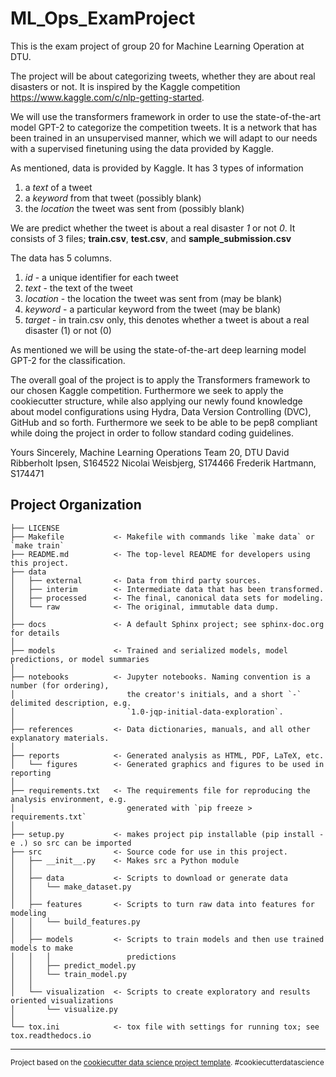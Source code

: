 ML_Ops_ExamProject
==============================

This is the exam project of group 20 for Machine Learning Operation at DTU.

The project will be about categorizing tweets, whether they are about real disasters or not.
It is inspired by the Kaggle competition https://www.kaggle.com/c/nlp-getting-started.

We will use the transformers framework in order to use the state-of-the-art model GPT-2 to categorize
the competition tweets. It is a network that has been trained in an unsupervised manner,
which we will adapt to our needs with a supervised finetuning using the data provided by Kaggle.

As mentioned, data is provided by Kaggle. It has 3 types of information

1) a *text* of a tweet
2) a *keyword* from that tweet (possibly blank)
3) the *location* the tweet was sent from (possibly blank)

We are predict whether the tweet is about a real disaster *1* or not *0*.
It consists of 3 files; **train.csv**, **test.csv**, and **sample_submission.csv**

The data has 5 columns.
1) *id* - a unique identifier for each tweet
2) *text* - the text of the tweet
3) *location* - the location the tweet was sent from (may be blank)
4) *keyword* - a particular keyword from the tweet (may be blank)
5) *target* - in train.csv only, this denotes whether a tweet is about a real disaster (1) or not (0)

As mentioned we will be using the state-of-the-art deep learning model GPT-2 for the classification.

The overall goal of the project is to apply the Transformers framework to our chosen
Kaggle competition. Furthermore we seek to apply the cookiecutter structure, while also applying
our newly found knowledge about model configurations using Hydra, Data Version Controlling (DVC),
GitHub and so forth.
Furthermore we seek to be able to be pep8 compliant while doing the project in order to follow
standard coding guidelines.

Yours Sincerely,
Machine Learning Operations Team 20, DTU
David Ribberholt Ipsen, S164522
Nicolai Weisbjerg, S174466
Frederik Hartmann, S174471

Project Organization
------------

    ├── LICENSE
    ├── Makefile           <- Makefile with commands like `make data` or `make train`
    ├── README.md          <- The top-level README for developers using this project.
    ├── data
    │   ├── external       <- Data from third party sources.
    │   ├── interim        <- Intermediate data that has been transformed.
    │   ├── processed      <- The final, canonical data sets for modeling.
    │   └── raw            <- The original, immutable data dump.
    │
    ├── docs               <- A default Sphinx project; see sphinx-doc.org for details
    │
    ├── models             <- Trained and serialized models, model predictions, or model summaries
    │
    ├── notebooks          <- Jupyter notebooks. Naming convention is a number (for ordering),
    │                         the creator's initials, and a short `-` delimited description, e.g.
    │                         `1.0-jqp-initial-data-exploration`.
    │
    ├── references         <- Data dictionaries, manuals, and all other explanatory materials.
    │
    ├── reports            <- Generated analysis as HTML, PDF, LaTeX, etc.
    │   └── figures        <- Generated graphics and figures to be used in reporting
    │
    ├── requirements.txt   <- The requirements file for reproducing the analysis environment, e.g.
    │                         generated with `pip freeze > requirements.txt`
    │
    ├── setup.py           <- makes project pip installable (pip install -e .) so src can be imported
    ├── src                <- Source code for use in this project.
    │   ├── __init__.py    <- Makes src a Python module
    │   │
    │   ├── data           <- Scripts to download or generate data
    │   │   └── make_dataset.py
    │   │
    │   ├── features       <- Scripts to turn raw data into features for modeling
    │   │   └── build_features.py
    │   │
    │   ├── models         <- Scripts to train models and then use trained models to make
    │   │   │                 predictions
    │   │   ├── predict_model.py
    │   │   └── train_model.py
    │   │
    │   └── visualization  <- Scripts to create exploratory and results oriented visualizations
    │       └── visualize.py
    │
    └── tox.ini            <- tox file with settings for running tox; see tox.readthedocs.io


--------

<p><small>Project based on the <a target="_blank" href="https://drivendata.github.io/cookiecutter-data-science/">cookiecutter data science project template</a>. #cookiecutterdatascience</small></p>
